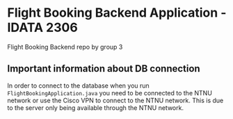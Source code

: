 # Flight Booking Backend Application - IDATA 2306

Flight Booking Backend repo by group 3

## Important information about DB connection

In order to connect to the database when you run `FlightBookingApplication.java` you need to be 
connected to the NTNU network or use the Cisco VPN to connect to the NTNU network. This is due to 
the server only being available through the NTNU network.